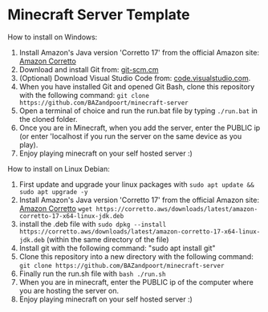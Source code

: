 # Minecraft Server Template

How to install on Windows:
1. Install Amazon's Java version 'Corretto 17' from the official Amazon site: [Amazon Corretto](https://docs.aws.amazon.com/corretto/latest/corretto-17-ug/downloads-list.html)
2. Download and install Git from: [git-scm.cm](https://git-scm.com/)
3. (Optional) Download Visual Studio Code from: [code.visualstudio.com](https://code.visualstudio.com/Download).
4.  When you have installed Git and opened Git Bash, clone this repository with the following command: 
```git clone https://github.com/BAZandpoort/minecraft-server```
5. Open a terminal of choice and run the run.bat file by typing `./run.bat` in the cloned folder.
6. Once you are in Minecraft, when you add the server, enter the PUBLIC ip (or enter 'localhost if you run the server on the same device as you play).
7. Enjoy playing minecraft on your self hosted server :)  


How to install on Linux Debian:
1. First update and upgrade your linux packages with ```sudo apt update && sudo apt upgrade -y```
2. Install Amazon's Java version 'Corretto 17' from the official Amazon site: [Amazon Corretto](https://docs.aws.amazon.com/corretto/latest/corretto-17-ug/downloads-list.html)
    ```wget https://corretto.aws/downloads/latest/amazon-corretto-17-x64-linux-jdk.deb```
3. install the .deb file with ```sudo dpkg --install https://corretto.aws/downloads/latest/amazon-corretto-17-x64-linux-jdk.deb``` (within the same directory of the file)
4. Install git with the following command: "sudo apt install git"
5. Clone this repository into a new directory with the following command:
         `git clone https://github.com/BAZandpoort/minecraft-server`
6. Finally run the run.sh file with ```bash ./run.sh```
7. When you are in minecraft, enter the PUBLIC ip of the computer where you are hosting the server on.
8. Enjoy playing minecraft on your self hosted server :)
